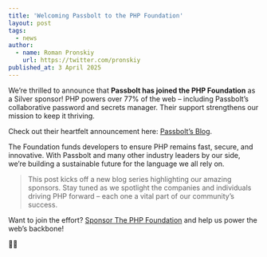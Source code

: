 ```yaml
---
title: 'Welcoming Passbolt to the PHP Foundation'
layout: post
tags:
  - news
author:
  - name: Roman Pronskiy
    url: https://twitter.com/pronskiy
published_at: 3 April 2025
---
```


We’re thrilled to announce that **Passbolt has joined the PHP Foundation** as a Silver sponsor! PHP powers over 77% of the web – including Passbolt’s collaborative password and secrets manager. Their support strengthens our mission to keep it thriving.

Check out their heartfelt announcement here: [Passbolt’s Blog](todo).

The Foundation funds developers to ensure PHP remains fast, secure, and innovative. With Passbolt and many other industry leaders by our side, we’re building a sustainable future for the language we all rely on.

> This post kicks off a new blog series highlighting our amazing sponsors. Stay tuned as we spotlight the companies and individuals driving PHP forward – each one a vital part of our community’s success.

Want to join the effort? [Sponsor The PHP Foundation](https://thephp.foundation/sponsor/) and help us power the web’s backbone!

🐘💜
